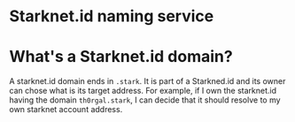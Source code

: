 # Starknet.id naming service

# What's a Starknet.id domain?

A starknet.id domain ends in `.stark`. It is part of a Starkned.id and its owner can chose what is its target address.
For example, if I own the starknet.id having the domain `th0rgal.stark`, I can decide that it should resolve to my own starknet account address.
